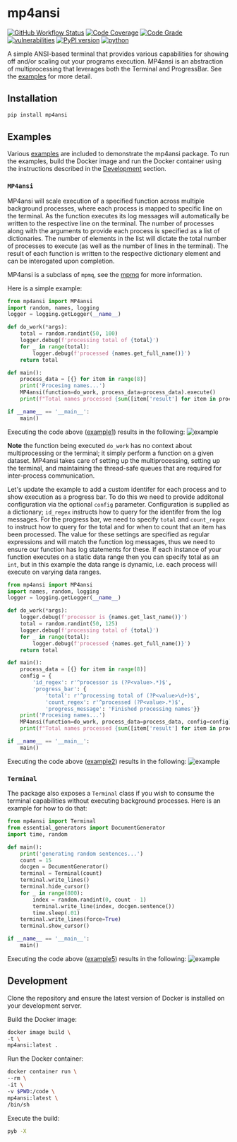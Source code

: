 # mp4ansi #
[![GitHub Workflow Status](https://github.com/soda480/mp4ansi/workflows/build/badge.svg)](https://github.com/soda480/mp4ansi/actions)
[![Code Coverage](https://codecov.io/gh/soda480/mp4ansi/branch/main/graph/badge.svg?token=6NTX6LSP7Q)](https://codecov.io/gh/soda480/mp4ansi)
[![Code Grade](https://www.code-inspector.com/project/20694/status/svg)](https://frontend.code-inspector.com/project/20694/dashboard)
[![vulnerabilities](https://img.shields.io/badge/vulnerabilities-None-brightgreen)](https://pypi.org/project/bandit/)
[![PyPI version](https://badge.fury.io/py/mp4ansi.svg)](https://badge.fury.io/py/mp4ansi)
[![python](https://img.shields.io/badge/python-3.9-teal)](https://www.python.org/downloads/)


A simple ANSI-based terminal that provides various capabilities for showing off and/or scaling out your programs execution. MP4ansi is an abstraction of multiprocessing that leverages both the Terminal and ProgressBar. See the [examples](https://github.com/soda480/mp4ansi/tree/master/examples) for more detail.

## Installation ##
```bash
pip install mp4ansi
```

## Examples ##

Various [examples](https://github.com/soda480/mp4ansi/tree/master/examples) are included to demonstrate the mp4ansi package. To run the examples, build the Docker image and run the Docker container using the instructions described in the [Development](#development) section.

### `MP4ansi`

MP4ansi will scale execution of a specified function across multiple background processes, where each process is mapped to specific line on the terminal. As the function executes its log messages will automatically be written to the respective line on the terminal. The number of processes along with the arguments to provide each process is specified as a list of dictionaries. The number of elements in the list will dictate the total number of processes to execute (as well as the number of lines in the terminal). The result of each function is written to the respective dictionary element and can be interogated upon completion. 

MP4ansi is a subclass of `mpmq`, see the [mpmq](https://pypi.org/project/mpmq/) for more information.

Here is a simple example:

```python
from mp4ansi import MP4ansi
import random, names, logging
logger = logging.getLogger(__name__)

def do_work(*args):
    total = random.randint(50, 100)
    logger.debug(f'processing total of {total}')
    for _ in range(total):
        logger.debug(f'processed {names.get_full_name()}')
    return total

def main():
    process_data = [{} for item in range(8)]
    print('Procesing names...')
    MP4ansi(function=do_work, process_data=process_data).execute()
    print(f"Total names processed {sum([item['result'] for item in process_data])}")

if __name__ == '__main__':
    main()
```

Executing the code above ([example1](https://github.com/soda480/mp4ansi/tree/master/examples/example1.py)) results in the following:
![example](https://raw.githubusercontent.com/soda480/mp4ansi/master/docs/images/example1.gif)

**Note** the function being executed `do_work` has no context about multiprocessing or the terminal; it simply perform a function on a given dataset. MP4ansi takes care of setting up the multiprocessing, setting up the terminal, and maintaining the thread-safe queues that are required for inter-process communication.

Let's update the example to add a custom identifer for each process and to show execution as a progress bar. To do this we need to provide additonal configuration via the optional `config` parameter. Configuration is supplied as a dictionary; `id_regex` instructs how to query for the identifer from the log messages. For the progress bar, we need to specify `total` and `count_regex` to instruct how to query for the total and for when to count that an item has been processed. The value for these settings are specified as regular expressions and will match the function log messages, thus we need to ensure our function has log statements for these. If each instance of your function executes on a static data range then you can specify total as an `int`, but in this example the data range is dynamic, i.e. each process will execute on varying data ranges.

```python
from mp4ansi import MP4ansi
import names, random, logging
logger = logging.getLogger(__name__)

def do_work(*args):
    logger.debug(f'processor is {names.get_last_name()}')
    total = random.randint(50, 125)
    logger.debug(f'processing total of {total}')
    for _ in range(total):
        logger.debug(f'processed {names.get_full_name()}')
    return total

def main():
    process_data = [{} for item in range(8)]
    config = {
        'id_regex': r'^processor is (?P<value>.*)$',
        'progress_bar': {
            'total': r'^processing total of (?P<value>\d+)$',
            'count_regex': r'^processed (?P<value>.*)$',
            'progress_message': 'Finished processing names'}}
    print('Procesing names...')
    MP4ansi(function=do_work, process_data=process_data, config=config).execute()
    print(f"Total names processed {sum([item['result'] for item in process_data])}")

if __name__ == '__main__':
    main()
```

Executing the code above ([example2](https://github.com/soda480/mp4ansi/tree/master/examples/example2.py)) results in the following:
![example](https://raw.githubusercontent.com/soda480/mp4ansi/master/docs/images/example2.gif)

### `Terminal`

The package also exposes a `Terminal` class if you wish to consume the terminal capabilities without executing background processes. Here is an example for how to do that:
```python
from mp4ansi import Terminal
from essential_generators import DocumentGenerator
import time, random

def main():
    print('generating random sentences...')
    count = 15
    docgen = DocumentGenerator()
    terminal = Terminal(count)
    terminal.write_lines()
    terminal.hide_cursor()
    for _ in range(800):
        index = random.randint(0, count - 1)
        terminal.write_line(index, docgen.sentence())
        time.sleep(.01)
    terminal.write_lines(force=True)
    terminal.show_cursor()

if __name__ == '__main__':
    main()
```

Executing the code above ([example5](https://github.com/soda480/mp4ansi/tree/master/examples/example5.py)) results in the following:
![example](https://raw.githubusercontent.com/soda480/mp4ansi/master/docs/images/example5.gif)

## Development ##

Clone the repository and ensure the latest version of Docker is installed on your development server.

Build the Docker image:
```sh
docker image build \
-t \
mp4ansi:latest .
```

Run the Docker container:
```sh
docker container run \
--rm \
-it \
-v $PWD:/code \
mp4ansi:latest \
/bin/sh
```

Execute the build:
```sh
pyb -X
```
